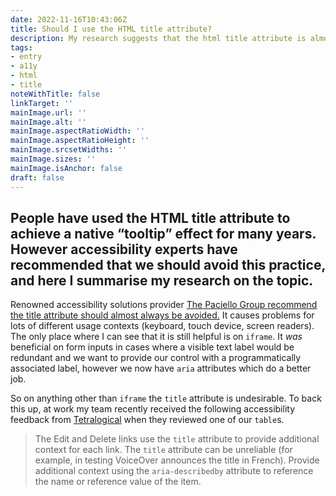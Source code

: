 ```yaml
---
date: 2022-11-16T10:43:06Z
title: Should I use the HTML title attribute?
description: My research suggests that the html title attribute is almost always to be avoided
tags:
- entry
- a11y
- html
- title
noteWithTitle: false
linkTarget: ''
mainImage.url: ''
mainImage.alt: ''
mainImage.aspectRatioWidth: ''
mainImage.aspectRatioHeight: ''
mainImage.srcsetWidths: ''
mainImage.sizes: ''
mainImage.isAnchor: false
draft: false
---
```

People have used the HTML title attribute to achieve a native “tooltip” effect for many years. However accessibility experts have recommended that we should avoid this practice, and here I summarise my research on the topic.
---

Renowned accessibility solutions provider [The Paciello Group recommend the title attribute should almost always be avoided.](https://www.tpgi.com/using-the-html-title-attribute/) It causes problems for lots of different usage contexts (keyboard, touch device, screen readers). The only place where I can see that it is still helpful is on `iframe`. It _was_ beneficial on form inputs in cases where a visible text label would be redundant and we want to provide our control with a programmatically associated label, however we now have `aria` attributes which do a better job.

So on anything other than `iframe` the `title` attribute is undesirable. To back this up, at work my team recently received the following accessibility feedback from [Tetralogical](https://tetralogical.com/) when they reviewed one of our `table`s.

> The Edit and Delete links use the `title` attribute to provide additional context for each link. The `title` attribute can be unreliable (for example, in testing VoiceOver announces the title in French). Provide additional context using the `aria-describedby` attribute to reference the name or reference value of the item.
